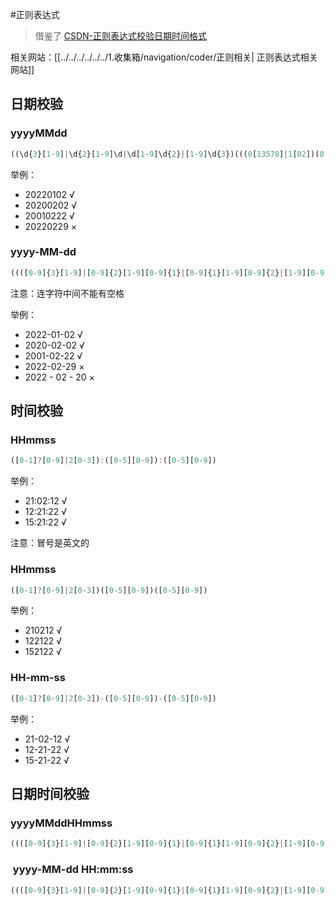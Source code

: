
#正则表达式 

> 借鉴了 [CSDN-正则表达式校验日期时间格式](https://blog.csdn.net/chuixue24/article/details/111352791)

相关网站：[[../../../../../../1.收集箱/navigation/coder/正则相关| 正则表达式相关网站]]

## 日期校验

### yyyyMMdd

```js
((\d{3}[1-9]|\d{2}[1-9]\d|\d[1-9]\d{2}|[1-9]\d{3})(((0[13578]|1[02])(0[1-9]|[12]\d|3[01]))|((0[469]|11)(0[1-9]|[12]\d|30))|(02(0[1-9]|[1]\d|2[0-8]))))|(((\d{2})(0[48]|[2468][048]|[13579][26])|((0[48]|[2468][048]|[3579][26])00))0229)
```

举例：
- 20220102 √
- 20200202 √
- 20010222 √
- 20220229 ×

### yyyy-MM-dd

```js
((([0-9]{3}[1-9]|[0-9]{2}[1-9][0-9]{1}|[0-9]{1}[1-9][0-9]{2}|[1-9][0-9]{3})-(((0[13578]|1[02])-(0[1-9]|[12][0-9]|3[01]))|((0[469]|11)-(0[1-9]|[12][0-9]|30))|(02-(0[1-9]|[1][0-9]|2[0-8]))))|((([0-9]{2})(0[48]|[2468][048]|[13579][26])|((0[48]|[2468][048]|[3579][26])00))-02-29))
```

注意：连字符中间不能有空格

举例：
- 2022-01-02 √
- 2020-02-02 √
- 2001-02-22 √
- 2022-02-29 ×
- 2022 - 02 - 20 ×

## 时间校验

### HHmmss

```js
([0-1]?[0-9]|2[0-3]):([0-5][0-9]):([0-5][0-9])
```

举例：
- 21:02:12 √
- 12:21:22 √
- 15:21:22 √

注意：冒号是英文的

### HHmmss

```js
([0-1]?[0-9]|2[0-3])([0-5][0-9])([0-5][0-9])
```

举例：
- 210212 √
- 122122 √
- 152122 √

### HH-mm-ss

```js
([0-1]?[0-9]|2[0-3])-([0-5][0-9])-([0-5][0-9])
```

举例：
- 21-02-12 √
- 12-21-22 √
- 15-21-22 √

## 日期时间校验

### yyyyMMddHHmmss

```js
((([0-9]{3}[1-9]|[0-9]{2}[1-9][0-9]{1}|[0-9]{1}[1-9][0-9]{2}|[1-9][0-9]{3})(((0[13578]|1[02])(0[1-9]|[12][0-9]|3[01]))|((0[469]|11)(0[1-9]|[12][0-9]|30))|(02(0[1-9]|[1][0-9]|2[0-8]))))|((([0-9]{2})(0[48]|[2468][048]|[13579][26])|((0[48]|[2468][048]|[3579][26])00))0229))([0-1]?[0-9]|2[0-3])([0-5][0-9])([0-5][0-9])

```

###  yyyy-MM-dd HH:mm:ss

```js
((([0-9]{3}[1-9]|[0-9]{2}[1-9][0-9]{1}|[0-9]{1}[1-9][0-9]{2}|[1-9][0-9]{3})-(((0[13578]|1[02])-(0[1-9]|[12][0-9]|3[01]))|((0[469]|11)-(0[1-9]|[12][0-9]|30))|(02-(0[1-9]|[1][0-9]|2[0-8]))))|((([0-9]{2})(0[48]|[2468][048]|[13579][26])|((0[48]|[2468][048]|[3579][26])00))-02-29))\\s+([0-1]?[0-9]|2[0-3]):([0-5][0-9]):([0-5][0-9])

```